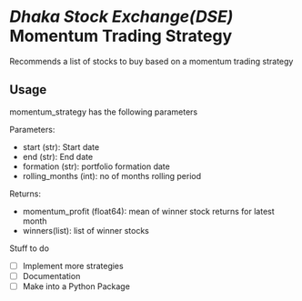 # *Dhaka Stock Exchange(DSE)* Momentum Trading Strategy
Recommends a list of stocks to buy based on a momentum trading strategy

## Usage
momentum_strategy has the following parameters 

Parameters:
* start (str): Start date
* end (str): End date
* formation (str): portfolio formation date
* rolling_months (int): no of months rolling period 

Returns:
* momentum_profit (float64): mean of winner stock returns for latest month
* winners(list): list of winner stocks


Stuff to do
- [ ] Implement more strategies
- [ ] Documentation
- [ ] Make into a Python Package
